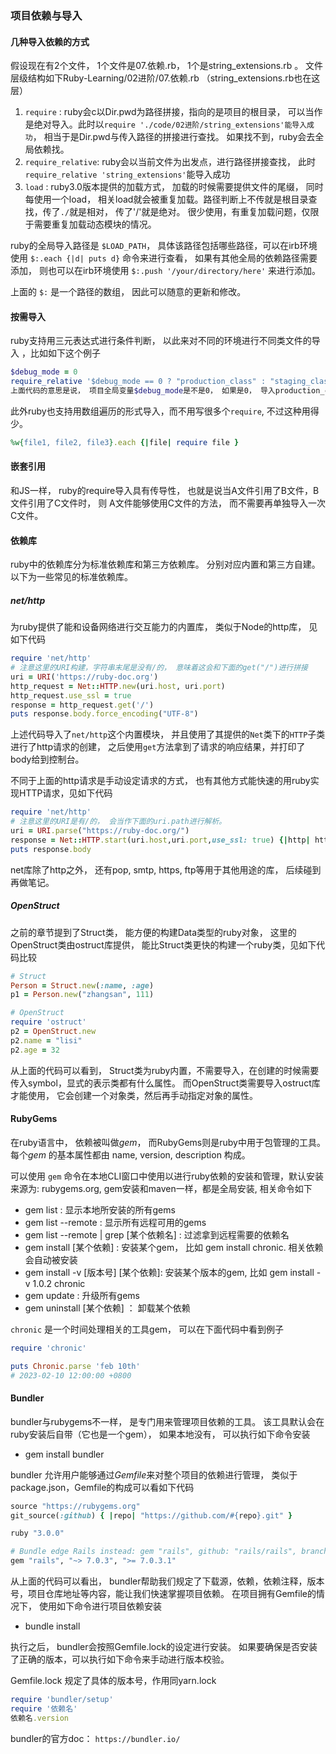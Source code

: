 ### 项目依赖与导入

#### 几种导入依赖的方式
假设现在有2个文件， 1个文件是07.依赖.rb， 1个是string_extensions.rb
。 文件层级结构如下Ruby-Learning/02进阶/07.依赖.rb （string_extensions.rb也在这层）
1. `require` : ruby会c以Dir.pwd为路径拼接，指向的是项目的根目录， 可以当作是绝对导入。此时以`require './code/02进阶/string_extensions'能导入成功`， 相当于是Dir.pwd与传入路径的拼接进行查找。 如果找不到，ruby会去全局依赖找。
2. `require_relative`: ruby会以当前文件为出发点，进行路径拼接查找， 此时 `require_relative 'string_extensions'`能导入成功
3. `load` : ruby3.0版本提供的加载方式， 加载的时候需要提供文件的尾缀， 同时每使用一个load， 相关load就会被重复加载。路径判断上不传就是根目录查找，传了`./`就是相对， 传了'/'就是绝对。 很少使用，有重复加载问题，仅限于需要重复加载动态模块的情况。

ruby的全局导入路径是 `$LOAD_PATH`， 具体该路径包括哪些路径，可以在irb环境使用 `$:.each {|d| puts d}` 命令来进行查看，
如果有其他全局的依赖路径需要添加， 则也可以在irb环境使用 `$:.push '/your/directory/here'` 来进行添加。

上面的 `$:` 是一个路径的数组， 因此可以随意的更新和修改。

#### 按需导入

ruby支持用三元表达式进行条件判断， 以此来对不同的环境进行不同类文件的导入
，比如如下这个例子

```ruby
$debug_mode = 0
require_relative '$debug_mode == 0 ? "production_class" : "staging_class"'
上面代码的意思是说， 项目全局变量$debug_mode是不是0， 如果是0， 导入production_class.rb， 否则导入 staging_class.rb
```

此外ruby也支持用数组遍历的形式导入，而不用写很多个`require`, 不过这种用得少。

```ruby
%w{file1, file2, file3}.each {|file| require file }
```

#### 嵌套引用
和JS一样， ruby的require导入具有传导性， 也就是说当A文件引用了B文件，B文件引用了C文件时， 则
A文件能够使用C文件的方法， 而不需要再单独导入一次C文件。

#### 依赖库
ruby中的依赖库分为标准依赖库和第三方依赖库。 分别对应内置和第三方自建。
以下为一些常见的标准依赖库。

##### net/http
为ruby提供了能和设备网络进行交互能力的内置库， 类似于Node的http库， 
见如下代码

```ruby
require 'net/http'
# 注意这里的URI构建，字符串末尾是没有/的， 意味着这会和下面的get("/")进行拼接
uri = URI('https://ruby-doc.org')
http_request = Net::HTTP.new(uri.host, uri.port)
http_request.use_ssl = true
response = http_request.get('/')
puts response.body.force_encoding("UTF-8")
```

上述代码导入了`net/http`这个内置模块， 并且使用了其提供的`Net`类下的`HTTP`子类进行了http请求的创建，
之后使用`get`方法拿到了请求的响应结果，并打印了body给到控制台。

不同于上面的http请求是手动设定请求的方式， 也有其他方式能快速的用ruby实现HTTP请求，见如下代码

```ruby
require 'net/http'
# 注意这里的URI是有/的， 会当作下面的uri.path进行解析。
uri = URI.parse("https://ruby-doc.org/")
response = Net::HTTP.start(uri.host,uri.port,use_ssl: true) {|http| http.get(uri.path)}
puts response.body
```

net库除了http之外， 还有pop, smtp, https, ftp等用于其他用途的库， 后续碰到再做笔记。

##### OpenStruct

之前的章节提到了Struct类， 能方便的构建Data类型的ruby对象， 这里的OpenStruct类由ostruct库提供，
能比Struct类更快的构建一个ruby类，见如下代码比较

```ruby
# Struct
Person = Struct.new(:name, :age)
p1 = Person.new("zhangsan", 111)

# OpenStruct
require 'ostruct'
p2 = OpenStruct.new
p2.name = "lisi"
p2.age = 32
```

从上面的代码可以看到， Struct类为ruby内置，不需要导入，在创建的时候需要传入symbol，显式的表示类都有什么属性。
而OpenStruct类需要导入ostruct库才能使用， 它会创建一个对象类，然后再手动指定对象的属性。

#### RubyGems

在ruby语言中， 依赖被叫做*gem*， 而RubyGems则是ruby中用于包管理的工具。
每个*gem* 的基本属性都由 name, version, description 构成。 

可以使用 `gem` 命令在本地CLI窗口中使用以进行ruby依赖的安装和管理，默认安装来源为: rubygems.org, gem安装和maven一样，都是全局安装, 相关命令如下

- gem list : 显示本地所安装的所有gems
- gem list --remote : 显示所有远程可用的gems
- gem list --remote | grep [某个依赖名] : 过滤拿到远程需要的依赖名
- gem install [某个依赖] : 安装某个gem， 比如 gem install chronic. 相关依赖会自动被安装
- gem install -v [版本号] [某个依赖]: 安装某个版本的gem, 比如 gem install -v 1.0.2 chronic
- gem update : 升级所有gems
- gem uninstall [某个依赖] ： 卸载某个依赖

`chronic` 是一个时间处理相关的工具gem， 可以在下面代码中看到例子

```ruby
require 'chronic'

puts Chronic.parse 'feb 10th' 
# 2023-02-10 12:00:00 +0800
```

#### Bundler

bundler与rubygems不一样， 是专门用来管理项目依赖的工具。 该工具默认会在ruby安装后自带（它也是一个gem）， 如果本地没有， 可以执行如下命令安装

- gem install bundler

bundler 允许用户能够通过*Gemfile*来对整个项目的依赖进行管理， 类似于package.json，Gemfile的构成可以看如下代码

```ruby
source "https://rubygems.org"
git_source(:github) { |repo| "https://github.com/#{repo}.git" }

ruby "3.0.0"

# Bundle edge Rails instead: gem "rails", github: "rails/rails", branch: "main"
gem "rails", "~> 7.0.3", ">= 7.0.3.1"
```

从上面的代码可以看出， bundler帮助我们规定了下载源，依赖，依赖注释，版本号，项目仓库地址等内容，能让我们快速掌握项目依赖。
在项目拥有Gemfile的情况下， 使用如下命令进行项目依赖安装

- bundle install 

执行之后， bundler会按照Gemfile.lock的设定进行安装。 如果要确保是否安装了正确的版本，可以执行如下命令来手动进行版本校验。

Gemfile.lock 规定了具体的版本号，作用同yarn.lock

```ruby
require 'bundler/setup'
require '依赖名'
依赖名.version  
```

bundler的官方doc： `https://bundler.io/`






